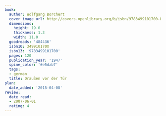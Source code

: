```yaml
---
book:
  author: Wolfgang Borchert
  cover_image_url: http://covers.openlibrary.org/b/isbn/9783499101700-L.jpg
  dimensions:
    height: 19.0
    thickness: 1.3
    width: 11.0
  goodreads: '484436'
  isbn10: 349910170X
  isbn13: '9783499101700'
  pages: 120
  publication_year: '1947'
  spine_color: '#e5dab7'
  tags:
  - german
  title: Draußen vor der Tür
plan:
  date_added: '2015-04-08'
review:
  date_read:
  - 2007-06-01
  rating: 4
---
```

